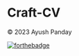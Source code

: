 # Craft-CV


© 2023 Ayush Panday

[![forthebadge](https://forthebadge.com/images/badges/built-with-love.svg)](https://forthebadge.com)
